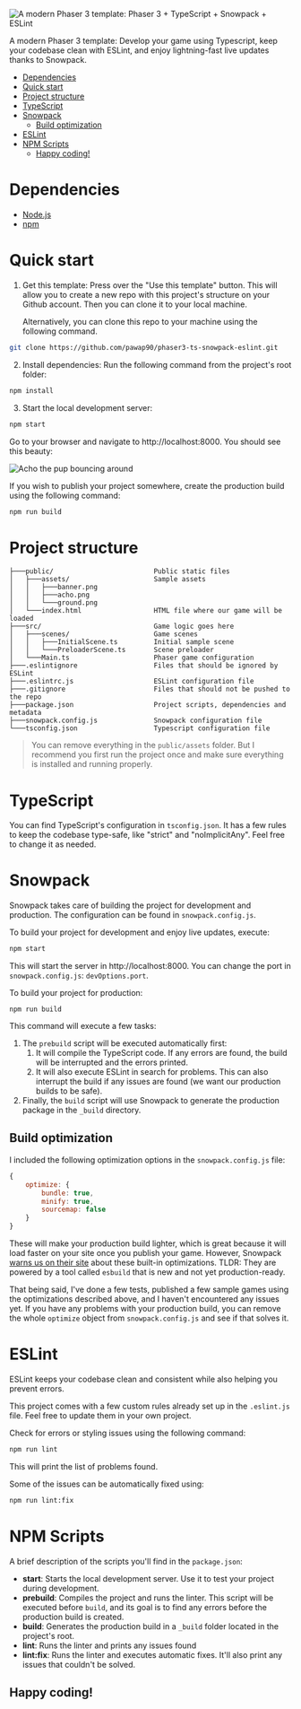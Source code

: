 
![A modern Phaser 3 template: Phaser 3 + TypeScript + Snowpack + ESLint](https://i.imgur.com/Rq3JrQX.png)

A modern Phaser 3 template: Develop your game using Typescript, keep your codebase clean with ESLint, and enjoy lightning-fast live updates thanks to Snowpack.

- [Dependencies](#dependencies)
- [Quick start](#quick-start)
- [Project structure](#project-structure)
- [TypeScript](#typescript)
- [Snowpack](#snowpack)
  - [Build optimization](#build-optimization)
- [ESLint](#eslint)
- [NPM Scripts](#npm-scripts)
  - [Happy coding!](#happy-coding)

# Dependencies
- [Node.js](https://nodejs.org/en/)
- [npm](https://www.npmjs.com/)

# Quick start

1. Get this template: Press over the "Use this template" button. This will allow you to create a new repo with this project's structure on your Github account. Then you can clone it to your local machine.

    Alternatively, you can clone this repo to your machine using the following command.

```sh
git clone https://github.com/pawap90/phaser3-ts-snowpack-eslint.git
```

2. Install dependencies: Run the following command from the project's root folder:

```sh
npm install
```

3. Start the local development server: 

```sh
npm start
```

Go to your browser and navigate to http://localhost:8000. You should see this beauty:

![Acho the pup bouncing around](https://i.imgur.com/bYVcrSr.gif)

If you wish to publish your project somewhere, create the production build using the following command:

```sh
npm run build
```

# Project structure

```
├───public/                         Public static files
│   ├───assets/                     Sample assets
│   │   ├───banner.png
│   │   ├───acho.png
│   │   └───ground.png
│   └───index.html                  HTML file where our game will be loaded
├───src/                            Game logic goes here
│   ├───scenes/                     Game scenes
│   │   ├───InitialScene.ts         Initial sample scene
│   │   └───PreloaderScene.ts       Scene preloader
│   └───Main.ts                     Phaser game configuration
├───.eslintignore                   Files that should be ignored by ESLint	
├───.eslintrc.js                    ESLint configuration file
├───.gitignore                      Files that should not be pushed to the repo
├───package.json                    Project scripts, dependencies and metadata
├───snowpack.config.js              Snowpack configuration file
└───tsconfig.json                   Typescript configuration file
```

> You can remove everything in the `public/assets` folder. But I recommend you first run the project once and make sure everything is installed and running properly.

# TypeScript
You can find TypeScript's configuration in `tsconfig.json`. It has a few rules to keep the codebase type-safe, like "strict" and "noImplicitAny". Feel free to change it as needed.

# Snowpack
Snowpack takes care of building the project for development and production. The configuration can be found in `snowpack.config.js`.

To build your project for development and enjoy live updates, execute:

```sh
npm start
```
This will start the server in http://localhost:8000. You can change the port in `snowpack.config.js`: `devOptions.port`.

To build your project for production:

```
npm run build
```
This command will execute a few tasks:
1. The `prebuild` script will be executed automatically first:
   1. It will compile the TypeScript code. If any errors are found, the build will be interrupted and the errors printed.
   2. It will also execute ESLint in search for problems. This can also interrupt the build if any issues are found (we want our production builds to be safe).
2. Finally, the `build` script will use Snowpack to generate the production package in the `_build` directory.

## Build optimization
I included the following optimization options in the `snowpack.config.js` file:

```js
{
    optimize: {
        bundle: true,
        minify: true,
        sourcemap: false
    }
}
```
These will make your production build lighter, which is great because it will load faster on your site once you publish your game. However, Snowpack [warns us on their site](https://www.snowpack.dev/guides/optimize-and-bundle) about these built-in optimizations. TLDR: They are powered by a tool called `esbuild` that is new and not yet production-ready. 

That being said, I've done a few tests, published a few sample games using the optimizations described above, and I haven't encountered any issues yet. If you have any problems with your production build, you can remove the whole `optimize` object from `snowpack.config.js` and see if that solves it.

# ESLint
ESLint keeps your codebase clean and consistent while also helping you prevent errors. 

This project comes with a few custom rules already set up in the `.eslint.js` file. Feel free to update them in your own project.

Check for errors or styling issues using the following command:
```sh
npm run lint
```
This will print the list of problems found. 

Some of the issues can be automatically fixed using:
```sh
npm run lint:fix
```

# NPM Scripts
A brief description of the scripts you'll find in the `package.json`:
- **start**: Starts the local development server. Use it to test your project during development.
- **prebuild**: Compiles the project and runs the linter. This script will be executed before `build`, and its goal is to find any errors before the production build is created.
- **build**: Generates the production build in a `_build` folder located in the project's root.
- **lint**: Runs the linter and prints any issues found
- **lint:fix**: Runs the linter and executes automatic fixes. It'll also print any issues that couldn't be solved.

## Happy coding! 
